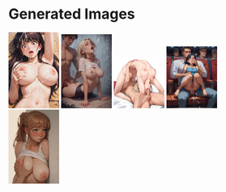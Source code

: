 # Generated Images



<img src="2025_09_10_01_thumb.webp" width="100"/> <img src="2025_09_10_02_thumb.webp" width="100"/> <img src="2025_09_10_03_thumb.webp" width="100"/> <img src="2025_09_10_04_thumb.webp" width="100"/> <img src="2025_09_10_05_thumb.webp" width="100"/>